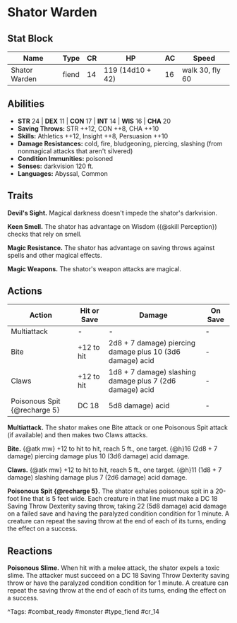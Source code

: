 # Shator Warden

## Stat Block

| Name | Type | CR | HP | AC | Speed |
|------|------|----|----|----|-------|
| Shator Warden | fiend | 14 | 119 (14d10 + 42) | 16 | walk 30, fly 60 |

## Abilities

- **STR** 24 | **DEX** 11 | **CON** 17 | **INT** 14 | **WIS** 16 | **CHA** 20
- **Saving Throws:** STR ++12, CON ++8, CHA ++10  
- **Skills:** Athletics ++12, Insight ++8, Persuasion ++10  
- **Damage Resistances:** cold, fire, bludgeoning, piercing, slashing (from nonmagical attacks that aren't silvered)  
- **Condition Immunities:** poisoned  
- **Senses:** darkvision 120 ft.  
- **Languages:** Abyssal, Common

## Traits

**Devil's Sight.** Magical darkness doesn't impede the shator's darkvision.

**Keen Smell.** The shator has advantage on Wisdom ({@skill Perception}) checks that rely on smell.

**Magic Resistance.** The shator has advantage on saving throws against spells and other magical effects.

**Magic Weapons.** The shator's weapon attacks are magical.


## Actions

| Action | Hit or Save | Damage | On Save |
|--------|--------------|--------|----------|
| Multiattack | - | - | - |
| Bite | +12 to hit | 2d8 + 7 damage) piercing damage plus 10 (3d6 damage) acid | - |
| Claws | +12 to hit | 1d8 + 7 damage) slashing damage plus 7 (2d6 damage) acid | - |
| Poisonous Spit {@recharge 5} | DC 18 | 5d8 damage) acid | - |

**Multiattack.** The shator makes one Bite attack or one Poisonous Spit attack (if available) and then makes two Claws attacks.

**Bite.** {@atk mw} +12 to hit to hit, reach 5 ft., one target. {@h}16 (2d8 + 7 damage) piercing damage plus 10 (3d6 damage) acid damage.

**Claws.** {@atk mw} +12 to hit to hit, reach 5 ft., one target. {@h}11 (1d8 + 7 damage) slashing damage plus 7 (2d6 damage) acid damage.

**Poisonous Spit {@recharge 5}.** The shator exhales poisonous spit in a 20-foot line that is 5 feet wide. Each creature in that line must make a DC 18 Saving Throw Dexterity saving throw, taking 22 (5d8 damage) acid damage on a failed save and having the paralyzed condition condition for 1 minute. A creature can repeat the saving throw at the end of each of its turns, ending the effect on a success.

## Reactions

**Poisonous Slime.** When hit with a melee attack, the shator expels a toxic slime. The attacker must succeed on a DC 18 Saving Throw Dexterity saving throw or have the paralyzed condition condition for 1 minute. A creature can repeat the saving throw at the end of each of its turns, ending the effect on a success.



^Tags: #combat_ready #monster #type_fiend #cr_14